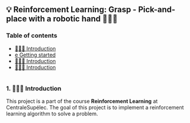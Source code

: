 ## 💡 Reinforcement Learning: Grasp - Pick-and-place with a robotic hand 👨🏻‍💻

### Table of contents

- [👨🏻‍💻 Introduction](#introduction)
- [e Getting started](#getting-started)
- [👨🏻‍💻 Introduction](#introduction)
- [👨🏻‍💻 Introduction](#introduction)

#

<a id="introduction" />

### 1. 👨🏻‍💻 Introduction

This project is a part of the course __Reinforcement Learning__ at CentraleSupélec. The goal of this project is to implement a reinforcement learning algorithm to solve a problem.

#

